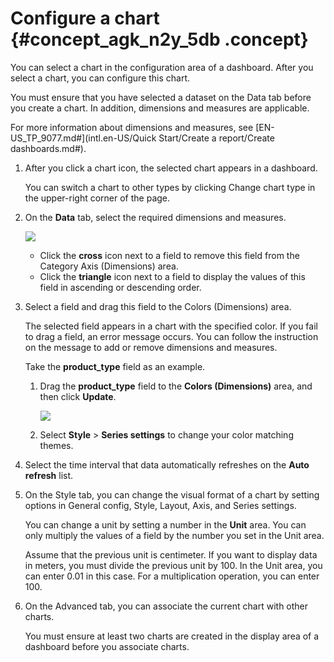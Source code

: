 # Configure a chart {#concept_agk_n2y_5db .concept}

You can select a chart in the configuration area of a dashboard. After you select a chart, you can configure this chart.

You must ensure that you have selected a dataset on the Data tab before you create a chart. In addition, dimensions and measures are applicable.

For more information about dimensions and measures, see [EN-US\_TP\_9077.md\#](intl.en-US/Quick Start/Create a report/Create dashboards.md#).

1.  After you click a chart icon, the selected chart appears in a dashboard.

    You can switch a chart to other types by clicking Change chart type in the upper-right corner of the page.

2.  On the **Data** tab, select the required dimensions and measures.

    ![](http://static-aliyun-doc.oss-cn-hangzhou.aliyuncs.com/assets/img/9114/15566046371448_en-US.png)

    -   Click the **cross** icon next to a field to remove this field from the Category Axis \(Dimensions\) area.
    -   Click the **triangle** icon next to a field to display the values of this field in ascending or descending order.
3.  Select a field and drag this field to the Colors \(Dimensions\) area.

    The selected field appears in a chart with the specified color. If you fail to drag a field, an error message occurs. You can follow the instruction on the message to add or remove dimensions and measures.

    Take the **product\_type** field as an example.

    1.  Drag the **product\_type** field to the **Colors \(Dimensions\)** area, and then click **Update**.

        ![](http://static-aliyun-doc.oss-cn-hangzhou.aliyuncs.com/assets/img/9114/15566046381449_en-US.png)

    2.  Select **Style** \> **Series settings** to change your color matching themes.
4.  Select the time interval that data automatically refreshes on the **Auto refresh** list.
5.  On the Style tab, you can change the visual format of a chart by setting options in General config, Style, Layout, Axis, and Series settings.

    You can change a unit by setting a number in the **Unit** area. You can only multiply the values of a field by the number you set in the Unit area.

    Assume that the previous unit is centimeter. If you want to display data in meters, you must divide the previous unit by 100. In the Unit area, you can enter 0.01 in this case. For a multiplication operation, you can enter 100.

6.  On the Advanced tab, you can associate the current chart with other charts.

    You must ensure at least two charts are created in the display area of a dashboard before you associate charts.


